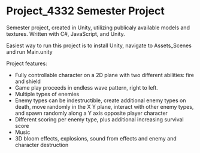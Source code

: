 # Project_4332 Semester Project 

Semester project, created in Unity, utilizing publicaly available models and textures. Written with C#, JavaScript, and Unity. 

Easiest way to run this project is to install Unity, navigate to Assets\_Scenes and run Main.unity

Project features:
-	Fully controllable character on a 2D plane with two different abilities: fire and shield 
-	Game play proceeds in endless wave pattern, right to left. 
-	Multiple types of enemies 
-	Enemy types can be indestructible, create additional enemy types on death, move randomly in the X Y plane, interact with other enemy types, and spawn randomly along a Y axis opposite player character
-	Different scoring per enemy type, plus additional increasing survival score
-	Music
-	3D bloom effects, explosions, sound from effects and enemy and character destruction 


